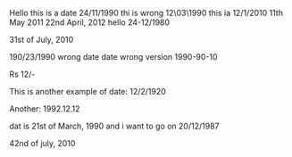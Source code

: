 Hello this is a date 24/11/1990
thi is wrong 12\03\1990 this ia 12/1/2010
11th May 2011
22nd April, 2012
hello 24-12/1980

31st of July, 2010

190/23/1990 wrong date
date wrong version 1990-90-10

Rs 12/-

This is another example of date: 12/2/1920

Another: 1992.12.12

dat is 21st of March, 1990 and i want to go on 20/12/1987


42nd of july, 2010

